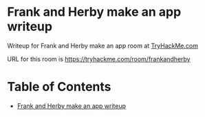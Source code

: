 # Frank and Herby make an app writeup

Writeup for Frank and Herby make an app room at [TryHackMe.com](https://tryhackme.com)

URL for this room is https://tryhackme.com/room/frankandherby

Table of Contents
=================
* [Frank and Herby make an app writeup](#Frank-and-Herby-make-an-app-writeup)



